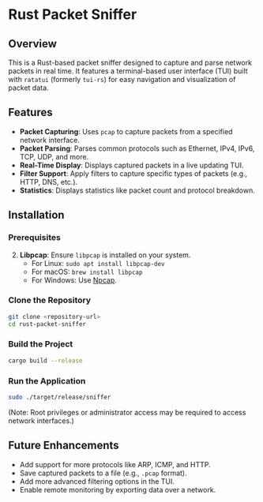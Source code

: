 # Rust Packet Sniffer

## Overview
This is a Rust-based packet sniffer designed to capture and parse network packets in real time. It features a terminal-based user interface (TUI) built with `ratatui` (formerly `tui-rs`) for easy navigation and visualization of packet data.

## Features
- **Packet Capturing**: Uses `pcap` to capture packets from a specified network interface.
- **Packet Parsing**: Parses common protocols such as Ethernet, IPv4, IPv6, TCP, UDP, and more.
- **Real-Time Display**: Displays captured packets in a live updating TUI.
- **Filter Support**: Apply filters to capture specific types of packets (e.g., HTTP, DNS, etc.).
- **Statistics**: Displays statistics like packet count and protocol breakdown.

## Installation

### Prerequisites
2. **Libpcap**: Ensure `libpcap` is installed on your system.
   - For Linux: `sudo apt install libpcap-dev`
   - For macOS: `brew install libpcap`
   - For Windows: Use [Npcap](https://nmap.org/npcap/).

### Clone the Repository
```bash
git clone <repository-url>
cd rust-packet-sniffer
```

### Build the Project
```bash
cargo build --release
```

### Run the Application
```bash
sudo ./target/release/sniffer
```
(Note: Root privileges or administrator access may be required to access network interfaces.)


## Future Enhancements
- Add support for more protocols like ARP, ICMP, and HTTP.
- Save captured packets to a file (e.g., `.pcap` format).
- Add more advanced filtering options in the TUI.
- Enable remote monitoring by exporting data over a network.


